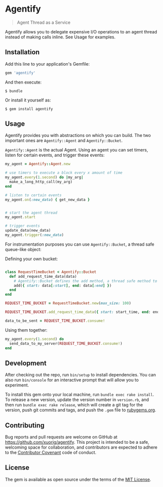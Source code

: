 # Agentify

> Agent Thread as a Service

Agentify allows you to delegate expensive I/O operations to an agent thread instead of making calls inline. See Usage for examples.

## Installation

Add this line to your application's Gemfile:

```ruby
gem 'agentify'
```

And then execute:

    $ bundle

Or install it yourself as:

    $ gem install agentify

## Usage

Agentify provides you with abstractions on which you can build. The two important ones are `Agentify::Agent` and `Agentify::Bucket`.

`Agentify::Agent` is the actual Agent. Using an agent you can set timers, listen for certain events, and trigger these events:

```ruby
my_agent = Agentify::Agent.new

# use timers to execute a block every x amount of time
my_agent.every(1.second) do |my_arg|
  make_a_long_http_call(my_arg)
end

# listen to certain events
my_agent.on(:new_data) { get_new_data }


# start the agent thread
my_agent.start

# trigger events
update_data(new_data)
my_agent.trigger(:new_data)
```

For instrumentation purposes you can use `Agentify::Bucket`, a thread safe queue-like object:

Defining your own bucket:

```ruby

class RequestTimeBucket < Agentify::Bucket
  def add_request_time_data(data)
    # Agentify::Bucket defines the add method, a thread safe method to add data to the bucket
    add({ start: data[:start], end: data[:end] })
  end
end

REQUEST_TIME_BUCKET = RequestTimeBucket.new(max_size: 100)

REQUEST_TIME_BUCKET.add_request_time_data({ start: start_time, end: end_time })

data_to_be_sent = REQUEST_TIME_BUCKET.consume!
```

Using them together:

```ruby
my_agent.every(1.second) do
  send_data_to_my_server(REQUEST_TIME_BUCKET.consume!)
end
```

## Development

After checking out the repo, run `bin/setup` to install dependencies. You can also run `bin/console` for an interactive prompt that will allow you to experiment.

To install this gem onto your local machine, run `bundle exec rake install`. To release a new version, update the version number in `version.rb`, and then run `bundle exec rake release`, which will create a git tag for the version, push git commits and tags, and push the `.gem` file to [rubygems.org](https://rubygems.org).

## Contributing

Bug reports and pull requests are welcome on GitHub at https://github.com/xuorig/agentify. This project is intended to be a safe, welcoming space for collaboration, and contributors are expected to adhere to the [Contributor Covenant](http://contributor-covenant.org) code of conduct.


## License

The gem is available as open source under the terms of the [MIT License](http://opensource.org/licenses/MIT).

